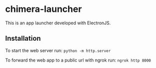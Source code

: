 # chimera-launcher
This is an app launcher developed with ElectronJS.

## Installation

To start the web server run:
``
python -m http.server
``

To forward the web app to a public url with ngrok run:
``
ngrok http 8000
``